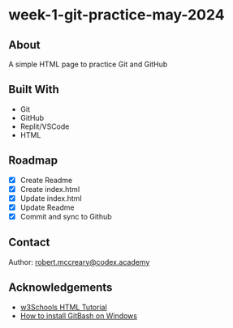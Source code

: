 # week-1-git-practice-may-2024

## About

A simple HTML page to practice Git and GitHub

## Built With

* Git
* GitHub
* Replit/VSCode
* HTML

## Roadmap

- [x] Create Readme
- [x] Create index.html
- [x] Update index.html
- [x] Update Readme
- [x] Commit and sync to Github

## Contact

Author: robert.mccreary@codex.academy

## Acknowledgements

* [w3Schools HTML Tutorial](https://www.w3schools.com/html/default.asp)
* [How to install GitBash on Windows](https://youtu.be/Ii6sExCGXOY?si=_TDpoECYQLHHlaji)